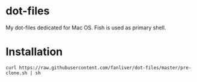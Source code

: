 # dot-files
My dot-files dedicated for Mac OS. Fish is used as primary shell.

# Installation
```
curl https://raw.githubusercontent.com/fanliver/dot-files/master/pre-clone.sh | sh
```

